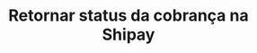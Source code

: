 ---
title: Retornar status da cobrança na Shipay
api:
  file: TesteReadme.json
  operationId: get_order-order-id
hidden: false
---